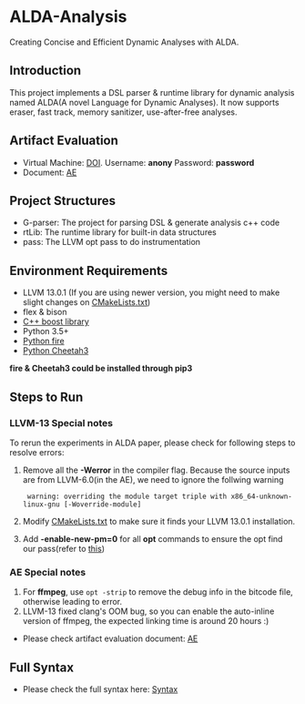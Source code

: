 # ALDA-Analysis

Creating Concise and Efficient Dynamic Analyses with ALDA.

## Introduction

This project implements a DSL parser & runtime library for dynamic analysis named ALDA(A novel Language for Dynamic Analyses). It now supports eraser, fast track, memory sanitizer, use-after-free analyses. 

## Artifact Evaluation

+ Virtual Machine: [DOI](https://doi.org/10.5281/zenodo.5748338). Username: **anony** Password: **password**
+ Document: [AE](AE.pdf)

## Project Structures

+ G-parser: The project for parsing DSL & generate analysis c++ code
+ rtLib: The runtime library for built-in data structures
+ pass: The LLVM opt pass to do instrumentation

## Environment Requirements

+ LLVM 13.0.1 (If you are using newer version, you might need to make slight changes on [CMakeLists.txt](pass/CMakeLists.txt))
+ flex & bison
+ [C++ boost library](https://www.boost.org/)
+ Python 3.5+
+ [Python fire](https://github.com/google/python-fire)
+ [Python Cheetah3](https://pythonhosted.org/Cheetah/)

**fire & Cheetah3 could be installed through pip3**

## Steps to Run

### LLVM-13 Special notes

To rerun the experiments in ALDA paper, please check for following steps to resolve errors:

1. Remove all the **-Werror** in the compiler flag. Because the source inputs are from LLVM-6.0(in the AE), we need to ignore the follwing warning

        warning: overriding the module target triple with x86_64-unknown-linux-gnu [-Woverride-module]
2. Modify [CMakeLists.txt](pass/CMakeLists.txt) to make sure it finds your LLVM 13.0.1 installation.
3. Add **-enable-new-pm=0** for all **opt** commands to ensure the opt find our pass(refer to [this](https://groups.google.com/g/llvm-dev/c/kQYV9dCAfSg/m/kXbUB2O3AQAJ))

### AE Special notes

1. For **ffmpeg**, use `opt -strip` to remove the debug info in the bitcode file, otherwise leading to error.
2. LLVM-13 fixed clang's OOM bug, so you can enable the auto-inline version of ffmpeg, the expected linking time is around 20 hours :)

+ Please check artifact evaluation document: [AE](AE.pdf)

## Full Syntax

+ Please check the full syntax here: [Syntax](ALDA_Full_Syntax.pdf)


